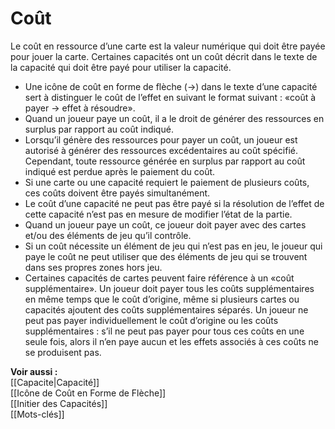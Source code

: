 # Coût
Le coût en ressource d’une carte est la valeur numérique qui doit être payée pour jouer la carte. Certaines capacités ont un coût décrit dans le texte de la capacité qui doit être payé pour utiliser la capacité.
- Une icône de coût en forme de flèche (→) dans le texte d’une capacité sert à distinguer le coût de l’effet en suivant le format suivant : «coût à payer → effet à résoudre».
- Quand un joueur paye un coût, il a le droit de générer des ressources en surplus par rapport au coût indiqué.
- Lorsqu’il génère des ressources pour payer un coût, un joueur est autorisé à générer des ressources excédentaires au coût spécifié. Cependant, toute ressource générée en surplus par rapport au coût indiqué est perdue après le paiement du coût.
- Si une carte ou une capacité requiert le paiement de plusieurs coûts, ces coûts doivent être payés simultanément.
- Le coût d’une capacité ne peut pas être payé si la résolution de l’effet de cette capacité n’est pas en mesure de modifier l’état de la partie.
- Quand un joueur paye un coût, ce joueur doit payer avec des cartes et/ou des éléments de jeu qu’il contrôle.
- Si un coût nécessite un élément de jeu qui n’est pas en jeu, le joueur qui paye le coût ne peut utiliser que des éléments de jeu qui se trouvent dans ses propres zones hors jeu.
- Certaines capacités de cartes peuvent faire référence à un «coût supplémentaire». Un joueur doit payer tous les coûts supplémentaires en même temps que le coût d’origine, même si plusieurs cartes ou capacités ajoutent des coûts supplémentaires séparés. Un joueur ne peut pas payer individuellement le coût d’origine ou les coûts supplémentaires : s’il ne peut pas payer pour tous ces coûts en une seule fois, alors il n’en paye aucun et les effets associés à ces coûts ne se produisent pas.

**Voir aussi :**  
[[Capacite|Capacité]]  
[[Icône de Coût en Forme de Flèche]]  
[[Initier des Capacités]]  
[[Mots-clés]]